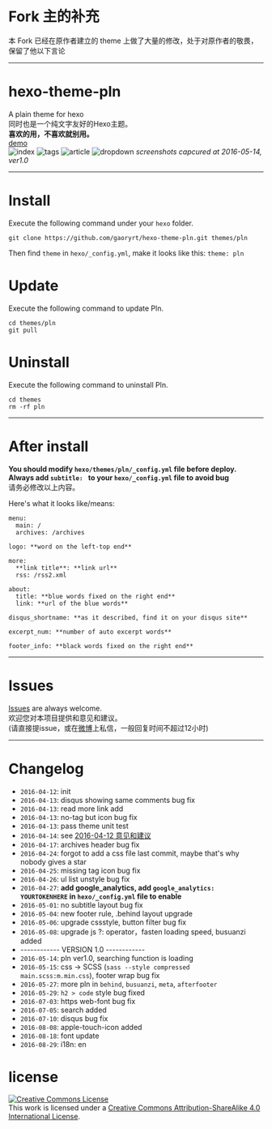 # Fork 主的补充
本 Fork 已经在原作者建立的 theme 上做了大量的修改，处于对原作者的敬畏，保留了他以下言论

---

# hexo-theme-pln
A plain theme for hexo  
同时也是一个纯文字友好的Hexo主题。  
**喜欢的用，不喜欢就别用。**  
[demo](http://gaoryrt.com)  
![index](/screenShots/ver1.0-index.jpg)
![tags](/screenShots/ver1.0-tags.jpg)
![article](/screenShots/ver1.0-article.jpg)
![dropdown](/screenShots/ver1.0-dropdown.jpg)
*screenshots capcured at 2016-05-14, ver1.0*
***
# Install
Execute the following command under your `hexo` folder.

```
git clone https://github.com/gaoryrt/hexo-theme-pln.git themes/pln
```

Then find `theme` in `hexo/_config.yml`, make it looks like this: `theme: pln` 

# Update
Execute the following command to update Pln.

```
cd themes/pln
git pull
```

# Uninstall
Execute the following command to uninstall Pln.
```
cd themes
rm -rf pln
```
***
# After install
**You should modify `hexo/themes/pln/_config.yml` file before deploy.    
Always add `subtitle: ` to your `hexo/_config.yml` file to avoid bug**  
请务必修改以上内容。  


Here's what it looks like/means:  
```
menu:
  main: /
  archives: /archives

logo: **word on the left-top end**

more:
  **link title**: **link url**
  rss: /rss2.xml

about:
  title: **blue words fixed on the right end**
  link: **url of the blue words**

disqus_shortname: **as it described, find it on your disqus site**

excerpt_num: **number of auto excerpt words**

footer_info: **black words fixed on the right end**
```
***
# Issues
[Issues](https://github.com/gaoryrt/hexo-theme-pln/issues) are always welcome.  
欢迎您对本项目提供和意见和建议。  
(请直接提issue，或在[微博](http://weibo.com/R1T1AN)上私信，一般回复时间不超过12小时)
***
# Changelog
- `2016-04-12`: init
- `2016-04-13`: disqus showing same comments bug fix
- `2016-04-13`: read more link add
- `2016-04-13`: no-tag but icon bug fix
- `2016-04-13`: pass theme unit test
- `2016-04-14`: see [2016-04-12 意见和建议](https://github.com/gaoryrt/hexo-theme-pln/issues/1)
- `2016-04-17`: archives header bug fix
- `2016-04-24`: forgot to add a css file last commit, maybe that's why nobody gives a star
- `2016-04-25`: missing tag icon bug fix
- `2016-04-26`: ul list unstyle bug fix
- `2016-04-27`: **add google_analytics, add `google_analytics: YOURTOKENHERE` in `hexo/_config.yml` file to enable**
- `2016-05-01`: no subtitle layout bug fix
- `2016-05-04`: new footer rule, .behind layout upgrade
- `2016-05-06`: upgrade cssstyle, button filter bug fix
- `2016-05-08`: upgrade js ?: operator，fasten loading speed, busuanzi added
- ------------ VERSION 1.0 ------------
- `2016-05-14`: pln ver1.0, searching function is loading
- `2016-05-15`: css -> SCSS (`sass --style compressed main.scss:m.min.css`), footer wrap bug fix
- `2016-05-27`: more pln in `behind`, `busuanzi`, `meta`, `afterfooter`
- `2016-05-29`: `h2 > code` style bug fixed
- `2016-07-03`: https web-font bug fix
- `2016-07-05`: search added
- `2016-07-10`: disqus bug fix
- `2016-08-08`: apple-touch-icon added
- `2016-08-18`: font update
- `2016-08-29`: i18n: en

# license
<a rel="license" href="http://creativecommons.org/licenses/by-sa/4.0/"><img alt="Creative Commons License" style="border-width:0" src="https://i.creativecommons.org/l/by-sa/4.0/80x15.png" /></a><br />This work is licensed under a <a rel="license" href="http://creativecommons.org/licenses/by-sa/4.0/">Creative Commons Attribution-ShareAlike 4.0 International License</a>.
